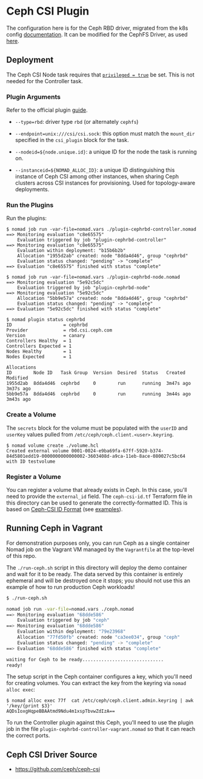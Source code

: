 # Ceph CSI Plugin

The configuration here is for the Ceph RBD driver, migrated from the k8s
config
[documentation](https://github.com/ceph/ceph-csi/blob/master/docs/deploy-rbd.md). It
can be modified for the CephFS Driver, as used
[here](https://github.com/ceph/ceph-csi/blob/master/docs/deploy-cephfs.md).

## Deployment

The Ceph CSI Node task requires that [`privileged =
true`](https://www.nomadproject.io/docs/drivers/docker#privileged) be
set. This is not needed for the Controller task.

### Plugin Arguments

Refer to the official plugin
[guide](https://github.com/ceph/ceph-csi/blob/master/docs/deploy-rbd.md).

* `--type=rbd`: driver type `rbd` (or alternately `cephfs`)

* `--endpoint=unix:///csi/csi.sock`: this option must match the `mount_dir`
    specified in the `csi_plugin` block for the task.

* `--nodeid=${node.unique.id}`: a unique ID for the node the task is running
  on.

* `--instanceid=${NOMAD_ALLOC_ID}`: a unique ID distinguishing this instance
    of Ceph CSI among other instances, when sharing Ceph clusters across CSI
    instances for provisioning. Used for topology-aware deployments.

### Run the Plugins

Run the plugins:

```
$ nomad job run -var-file=nomad.vars ./plugin-cephrbd-controller.nomad
==> Monitoring evaluation "c8e65575"
    Evaluation triggered by job "plugin-cephrbd-controller"
==> Monitoring evaluation "c8e65575"
    Evaluation within deployment: "b15b6b2b"
    Allocation "1955d2ab" created: node "8dda4d46", group "cephrbd"
    Evaluation status changed: "pending" -> "complete"
==> Evaluation "c8e65575" finished with status "complete"

$ nomad job run -var-file=nomad.vars ./plugin-cephrbd-node.nomad
==> Monitoring evaluation "5e92c5dc"
    Evaluation triggered by job "plugin-cephrbd-node"
==> Monitoring evaluation "5e92c5dc"
    Allocation "5bb9e57a" created: node "8dda4d46", group "cephrbd"
    Evaluation status changed: "pending" -> "complete"
==> Evaluation "5e92c5dc" finished with status "complete"

$ nomad plugin status cephrbd
ID                   = cephrbd
Provider             = rbd.csi.ceph.com
Version              = canary
Controllers Healthy  = 1
Controllers Expected = 1
Nodes Healthy        = 1
Nodes Expected       = 1

Allocations
ID        Node ID   Task Group  Version  Desired  Status   Created    Modified
1955d2ab  8dda4d46  cephrbd     0        run      running  3m47s ago  3m37s ago
5bb9e57a  8dda4d46  cephrbd     0        run      running  3m44s ago  3m43s ago
```

### Create a Volume

The `secrets` block for the volume must be populated with the `userID` and
`userKey` values pulled from `/etc/ceph/ceph.client.<user>.keyring`.

```
$ nomad volume create ./volume.hcl
Created external volume 0001-0024-e9ba69fa-67ff-5920-b374-84d5801edd19-0000000000000002-3603408d-a9ca-11eb-8ace-080027c5bc64 with ID testvolume
```

### Register a Volume

You can register a volume that already exists in Ceph. In this case, you'll
need to provide the `external_id` field. The `ceph-csi-id.tf` Terraform file
in this directory can be used to generate the correctly-formatted ID. This is
based on [Ceph-CSI ID
Format](https://github.com/ceph/ceph-csi/blob/71ddf51544be498eee03734573b765eb04480bb9/internal/util/volid.go#L27)
(see
[examples](https://github.com/ceph/ceph-csi/blob/71ddf51544be498eee03734573b765eb04480bb9/internal/util/volid_test.go#L33)).


## Running Ceph in Vagrant

For demonstration purposes only, you can run Ceph as a single container Nomad
job on the Vagrant VM managed by the `Vagrantfile` at the top-level of this
repo.

The `./run-ceph.sh` script in this directory will deploy the demo container
and wait for it to be ready. The data served by this container is entirely
ephemeral and will be destroyed once it stops; you should not use this an
example of how to run production Ceph workloads!

```sh
$ ./run-ceph.sh

nomad job run -var-file=nomad.vars ./ceph.nomad
==> Monitoring evaluation "68dde586"
    Evaluation triggered by job "ceph"
==> Monitoring evaluation "68dde586"
    Evaluation within deployment: "79e23968"
    Allocation "77fd50fb" created: node "ca3ee034", group "ceph"
    Evaluation status changed: "pending" -> "complete"
==> Evaluation "68dde586" finished with status "complete"

waiting for Ceph to be ready..............................
ready!
```

The setup script in the Ceph container configures a key, which you'll need for
creating volumes. You can extract the key from the keyring via `nomad alloc
exec`:

```
$ nomad alloc exec 77f  cat /etc/ceph/ceph.client.admin.keyring | awk '/key/{print $3}'
AQDsIoxgHqpeBBAAtmd9Ndu4m1xspTbvwZdIzA==
```

To run the Controller plugin against this Ceph, you'll need to use the plugin
job in the file `plugin-cephrbd-controller-vagrant.nomad` so that it can reach
the correct ports.

## Ceph CSI Driver Source

- https://github.com/ceph/ceph-csi
